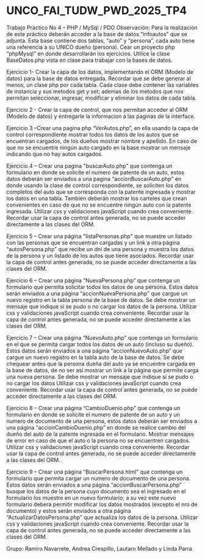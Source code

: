 # UNCO_FAI_TUDW_PWD_2025_TP4

Trabajo Práctico No 4 –
PHP / MySql / PDO
Observación: Para la realización de este práctico deberán acceder a la base de datos “infoautos” que
se adjunta. Esta base contiene dos tablas, “auto” y “persona”, cada auto tiene una referencia a su
UNICO dueño (persona). Cear un proyecto php “phpMysql” en donde desarrollarán los ejercicios.
Utilice la clase BaseDatos.php vista en clase para trabajar con la bases de datos.

Ejercicio 1- Crear la capa de los datos, implementando el ORM (Modelo de datos) para la base de datos
entregada. Recordar que se debe generar al menos, un clase php por cada tabla. Cada clase debe contener
las variables de instancia y sus metodos get y set; ademas de los metodos que nos permitan seleccionar,
ingresar, modificar y eliminar los datos de cada tabla.

Ejercicio 2 - Crear la capa de control, que nos permitan acceder al ORM (Modelo de datos) y entregarle la
informacion a las paginas de la interface.

Ejercicio 3 –Crear una pagina php “VerAutos.php”, en ella usando la capa de control correspondiente
mostrar todos los datos de los autos que se encuentran cargados, de los dueños mostrar nombre y apellido.
En caso de que no se encuentre ningún auto cargado en la base mostrar un mensaje indicando que no hay
autos cargados.

Ejercicio 4 – Crear una pagina "buscarAuto.php" que contenga un formulario en donde se solicite el numero
de patente de un auto, estos datos deberán ser enviados a una pagina “accionBuscarAuto.php” en donde
usando la clase de control correspondiente, se soliciten los datos completos del auto que se corresponda con
la patente ingresada y mostrar los datos en una tabla. También deberán mostrar los carteles que crean
convenientes en caso de que no se encuentre ningún auto con la patente ingresada.
Utilizar css y validaciones javaScript cuando crea conveniente. Recordar usar la capa de control antes
generada, no se puede acceder directamente a las clases del ORM.

Ejercicio 5 – Crear una página "listaPersonas.php" que muestre un listado con las personas que se
encuentran cargadas y un link a otra página “autosPersona.php” que recibe un dni de una persona y muestra
los datos de la persona y un listado de los autos que tiene asociados. Recordar usar la capa de control antes
generada, no se puede acceder directamente a las clases del ORM.

Ejercicio 6 – Crear una página “NuevaPersona.php” que contenga un formulario que permita solicitar todos
los datos de una persona. Estos datos serán enviados a una página “accionNuevaPersona.php” que cargue
un nuevo registro en la tabla persona de la base de datos. Se debe mostrar un mensaje que indique si se
pudo o no cargar los datos de la persona. Utilizar css y validaciones javaScript cuando crea conveniente.
Recordar usar la capa de control antes generada, no se puede acceder directamente a las clases del ORM.

Ejercicio 7 – Crear una página “NuevoAuto.php” que contenga un formulario en el que se permita cargar
todos los datos de un auto (incluso su dueño). Estos datos serán enviados a una página
“accionNuevoAuto.php” que cargue un nuevo registro en la tabla auto de la base de datos. Se debe chequear
antes que la persona dueña del auto ya se encuentre cargada en la base de datos, de no ser así mostrar un
link a la página que permite carga una nueva persona. Se debe mostrar un mensaje que indique si se pudo o
no cargar los datos Utilizar css y validaciones javaScript cuando crea conveniente. Recordar usar la capa de
control antes generada, no se puede acceder directamente a las clases del ORM.

Ejercicio 8 – Crear una página “CambioDuenio.php” que contenga un formulario en donde se solicite el
numero de patente de un auto y un numero de documento de una persona, estos datos deberán ser enviados
a una página “accionCambioDuenio.php” en donde se realice cambio del dueño del auto de la patente
ingresada en el formulario. Mostrar mensajes de error en caso de que el auto o la persona no se encuentren
cargados. Utilizar css y validaciones javaScript cuando crea conveniente. Recordar usar la capa de control
antes generada, no se puede acceder directamente a las clases del ORM.

Ejercicio 9 – Crear una página “BuscarPersona.html” que contenga un formulario que permita cargar un
numero de documento de una persona. Estos datos serán enviados a una página “accionBuscarPersona.php”
busque los datos de la persona cuyo documento sea el ingresado en el formulario los muestre en un nuevo
formulario; a su vez este nuevo formulario deberá permitir modificar los datos mostrados (excepto el nro de
documento) y estos serán enviados a otra página “ActualizarDatosPersona.php” que actualiza los datos de la
persona. Utilizar css y validaciones javaScript cuando crea conveniente. Recordar usar la capa de control
antes generada, no se puede acceder directamente a las clases del ORM.


Grupo: Ramiro Navarrete, Andrea Crespillo, Lautaro Mellado y Linda Parra
